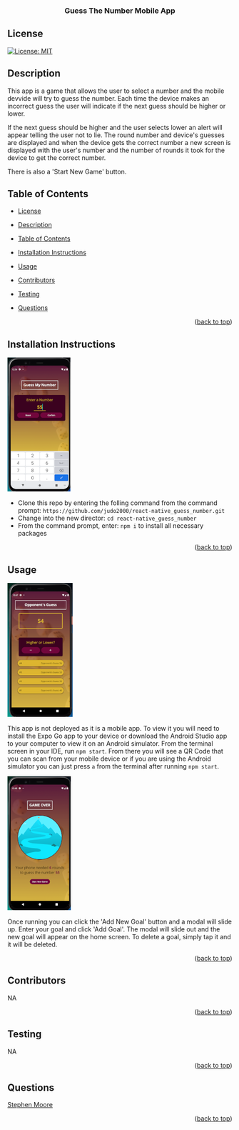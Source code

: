 <div id="top"></div>
    <h3 align="center">Guess The Number Mobile App</h3>

## License

[![License: MIT](https://img.shields.io/badge/License-MIT-yellow.svg)](https://opensource.org/licenses/MIT)

## Description

This app is a game that allows the user to select a number and the mobile devvide will try to guess the number. Each time the device makes an incorrect guess the user will indicate if the next guess should be higher or lower.

If the next guess should be higher and the user selects lower an alert will appear telling the user not to lie. The round number and device's guesses are displayed and when the device gets the correct number a new screen is displayed with the user's number and the number of rounds it took for the device to get the correct number.

There is also a 'Start New Game' button.

## Table of Contents

- [License](#license)
- [Description](#description)
- [Table of Contents](#table-of-contents)
- [Installation Instructions](#installation-instructions)
- [Usage](#usage)
- [Contributors](#contributors)
- [Testing](#testing)
- [Questions](#questions)

  <p align="right">(<a href="#top">back to top</a>)</p>

## Installation Instructions

![!Guess_The_Number](img/StartScreen.png)

  <ul>
    <li>Clone this repo by entering the folling command from the command prompt: <code>https://github.com/judo2000/react-native_guess_number.git</code></li><li>Change into the new director: <code>cd react-native_guess_number</code></li>
    <li>From the command prompt, enter: <code>npm i</code> to install all necessary packages</li>
  </ul>
  
  <p align="right">(<a href="#top">back to top</a>)</p>
  
  ## Usage

![!Guess_The_Number](img/GameScreen.png)

This app is not deployed as it is a mobile app. To view it you will need to install the Expo Go app to your device or download the Android Studio app to your computer to view it on an Android simulator. From the terminal screen in your IDE, run <code>npm start</code>. From there you will see a QR Code that you can scan from your mobile device or if you are using the Android simulator you can just press <code>a</code> from the terminal after running <code>npm start</code>.

![!Guess_The_Number](img/GameOverScreen.png)

Once running you can click the 'Add New Goal' button and a modal will slide up. Enter your goal and click 'Add Goal'. The modal will slide out and the new goal will appear on the home screen. To delete a goal, simply tap it and it will be deleted.

  <p align="right">(<a href="#top">back to top</a>)</p>
  
    
  ## Contributors
  NA

  <p align="right">(<a href="#top">back to top</a>)</p>

## Testing

NA

  <p align="right">(<a href="#top">back to top</a>)</p>

## Questions

<a class="hoverable" href="https://linktr.ee/stephensmoore" target="_blank">Stephen Moore</a>

  <p align="right">(<a href="#top">back to top</a>)</p>
